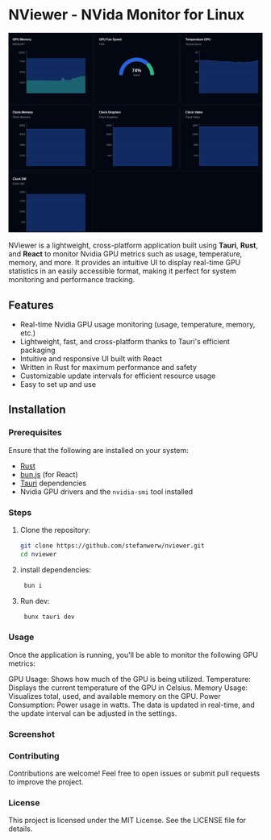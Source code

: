 # NViewer - NVida Monitor for Linux

![NViewer Screenshot](./assets/sh.png)

NViewer is a lightweight, cross-platform application built using **Tauri**, **Rust**, and **React** to monitor Nvidia GPU metrics such as usage, temperature, memory, and more. It provides an intuitive UI to display real-time GPU statistics in an easily accessible format, making it perfect for system monitoring and performance tracking.

## Features

- Real-time Nvidia GPU usage monitoring (usage, temperature, memory, etc.)
- Lightweight, fast, and cross-platform thanks to Tauri's efficient packaging
- Intuitive and responsive UI built with React
- Written in Rust for maximum performance and safety
- Customizable update intervals for efficient resource usage
- Easy to set up and use

## Installation

### Prerequisites

Ensure that the following are installed on your system:

- [Rust](https://www.rust-lang.org/tools/install)
- [bun.js](https://bun.sh/) (for React)
- [Tauri](https://tauri.app/v1/guides/getting-started/prerequisites) dependencies
- Nvidia GPU drivers and the `nvidia-smi` tool installed

### Steps

1. Clone the repository:

   ```bash
   git clone https://github.com/stefanwerw/nviewer.git
   cd nviewer
   ```

2. install dependencies:

   ```bash
    bun i
   ```

3. Run dev:
   ```bash
    bunx tauri dev
   ```

### Usage

Once the application is running, you'll be able to monitor the following GPU metrics:

GPU Usage: Shows how much of the GPU is being utilized.
Temperature: Displays the current temperature of the GPU in Celsius.
Memory Usage: Visualizes total, used, and available memory on the GPU.
Power Consumption: Power usage in watts.
The data is updated in real-time, and the update interval can be adjusted in the settings.

### Screenshot

### Contributing

Contributions are welcome! Feel free to open issues or submit pull requests to improve the project.

### License

This project is licensed under the MIT License. See the LICENSE file for details.
